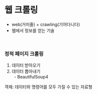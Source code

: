 # 웹 크롤링
- web(거미줄) + crawling(기어다니다)
- 웹에서 정보를 얻는 기술 

<br>

### 정적 페이지 크롤링
1. 데이터 받아오기
2. 데이터 뽑아내기  
&nbsp;  - BeautifulSoup4 

객체: 데이터와 명령어를 모두 가질 수 있는 자료형 